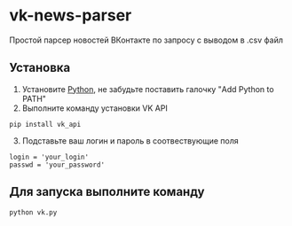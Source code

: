 # vk-news-parser

Простой парсер новостей ВКонтакте по запросу с выводом в .csv файл

## Установка

1. Установите [Python](https://www.python.org/downloads/), не забудьте поставить галочку "Add Python to PATH"
2. Выполните команду установки VK API
 ```
 pip install vk_api
 ```
3. Подставьте ваш логин и пароль в соотвествующие поля
```
login = 'your_login'
passwd = 'your_password'
```
## Для запуска выполните команду
```
python vk.py
```
